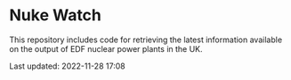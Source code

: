 # Nuke Watch

This repository includes code for retrieving the latest information available on the output of EDF nuclear power plants in the UK.

Last updated: 2022-11-28 17:08